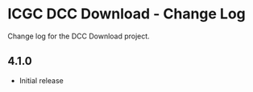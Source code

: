 ICGC DCC Download - Change Log
===

Change log for the DCC Download project.

4.1.0
--
 - Initial release
